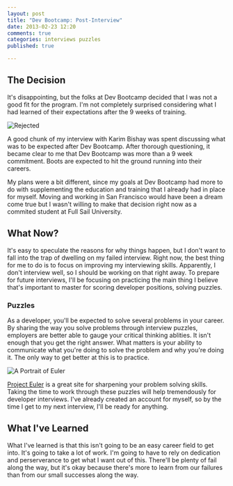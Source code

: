 ```yaml
---
layout: post
title: "Dev Bootcamp: Post-Interview"
date: 2013-02-23 12:20
comments: true
categories: interviews puzzles
published: true

---
```


## The Decision

It's disappointing, but the folks at Dev Bootcamp decided that I was not a good fit for the program. I'm not completely surprised considering what I had learned of their expectations after the 9 weeks of training.

![Rejected](http://4.bp.blogspot.com/-qp-iEkmZat4/T86GsKnKOmI/AAAAAAAAASE/zynlHGxrjTk/s1600/rejected.gif)

A good chunk of my interview with Karim Bishay was spent discussing what was to be expected after Dev Bootcamp. After thorough questioning, it became clear to me that Dev Bootcamp was more than a 9 week commitment. Boots are expected to hit the ground running into their careers.   

My plans were a bit different, since my goals at Dev Bootcamp had more to do with supplementing the education and training that I already had in place for myself. Moving and working in San Francisco would have been a dream come true but I wasn't willing to make that decision right now as a commited student at Full Sail University. 

## What Now?

It's easy to speculate the reasons for why things happen, but I don't want to fall into the trap of dwelling on my failed interview. Right now, the best thing for me to do is to focus on improving my interviewing skills. Apparently, I don't interview well, so I should be working on that right away. To prepare for future interviews, I'll be focusing on practicing the main thing I believe that's important to master for scoring developer positions, solving puzzles.

### Puzzles

As a developer, you'll be expected to solve several problems in your career. By sharing the way you solve problems through interview puzzles, employers are better able to gauge your critical thinking ablities. It isn't enough that you get the right answer. What matters is your ability to communicate what you're doing to solve the problem and why you're doing it. The only way to get better at this is to practice.

![A Portrait of Euler](http://projecteuler.net/images/euler_portrait.png)

[Project Euler](http://projecteuler.net/) is a great site for sharpening your problem solving skills. Taking the time to work through these puzzles will help tremendously for developer interviews. I've already created an account for myself, so by the time I get to my next interview, I'll be ready for anything.

## What I've Learned

What I've learned is that this isn't going to be an easy career field to get into. It's going to take a lot of work. I'm going to have to rely on dedication and perserverance to get what I want out of this.  There'll be plenty of fail along the way, but it's okay because there's more to learn from our failures than from our small successes along the way.